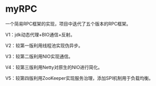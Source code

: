 # myRPC
一个简易RPC框架的实现，项目中迭代了五个版本的RPC框架。

  V1：jdk动态代理+BIO通信+反射。
  
  V2：较第一版利用线程池实现伪异步。
  
  V3：较第二版利用NIO实现通信。
  
  V4：较第三版利用Netty对原生的NIO进行简化。
  
  V5：较第四版利用ZooKeeper实现服务治理，添加SPI机制用于负载均衡。
